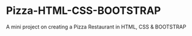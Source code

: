 # Pizza-HTML-CSS-BOOTSTRAP
A mini project on creating a Pizza Restaurant in HTML, CSS  &amp; BOOTSTRAP
